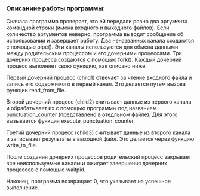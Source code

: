 ### Описаниие работы программы:
Сначала программа проверяет, что ей передали ровно два аргумента командной строки
(имена входного и выходного файлов). Если количество аргументов неверно,
программа выводит сообщение об использовании и завершает работу.
Два неназванных канала создаются с помощью pipe().
Эти каналы используются для обмена данными между родительским процессом и его дочерними процессами.
Три дочерних процесса создаются с помощью fork().
Каждый дочерний процесс выполняет свою функцию, как описано ниже.

Первый дочерний процесс (child1) отвечает за чтение входного файла и запись его содержимого в первый канал.
Это делается путем вызова функции read_from_file.

Второй дочерний процесс (child2) считывает данные из первого канала и обрабатывает их с помощью программы под названием punctuation_counter (представлено в отедльном файле).
Для этого вызывается функция execute_punctuation_counter.

Третий дочерний процесс (child3) считывает данные из второго канала и записывает результаты в выходной файл.
Это делается через функцию write_to_file.

После создания дочерних процессов родительский процесс закрывает все неиспользуемые каналы и ожидает завершения дочерних процессов с помощью waitpid.

Наконец, программа возвращает 0, что указывает на успешное выполнение.


